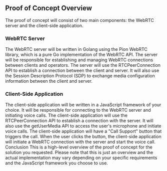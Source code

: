 ## Proof of Concept Overview
The proof of concept will consist of two main components: the WebRTC server and the client-side application.
### WebRTC Server
The WebRTC server will be written in Golang using the Pion WebRTC library, which is a pure Go implementation of the WebRTC API. The server will be responsible for establishing and managing WebRTC connections between clients and operators.
The server will use the RTCPeerConnection API to establish a connection between the client and server. It will also use the Session Description Protocol (SDP) to exchange media configuration information between the client and server.
### Client-Side Application
The client-side application will be written in a JavaScript framework of your choice. It will be responsible for connecting to the WebRTC server and initiating voice calls.
The client-side application will use the RTCPeerConnection API to establish a connection with the server. It will also use the getUserMedia API to access the user's microphone and initiate voice calls.
The client-side application will have a "Call Support" button that triggers the call. When the user clicks the button, the client-side application will initiate a WebRTC connection with the server and start the voice call.
Conclusion
This is a high-level overview of the proof of concept for the solution you requested. Please note that this is just an overview and the actual implementation may vary depending on your specific requirements and the JavaScript framework you choose to use.